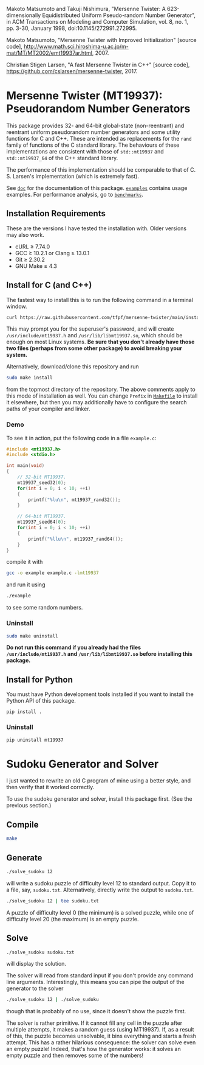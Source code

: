 Makoto Matsumoto and Takuji Nishimura, "Mersenne Twister: A 623-dimensionally Equidistributed Uniform Pseudo-random
Number Generator", in ACM Transactions on Modeling and Computer Simulation, vol. 8, no. 1, pp. 3-30, January 1998,
doi:10.1145/272991.272995.

Makoto Matsumoto, "Mersenne Twister with Improved Initialization" [source code],
http://www.math.sci.hiroshima-u.ac.jp/m-mat/MT/MT2002/emt19937ar.html, 2007.

Christian Stigen Larsen, "A fast Mersenne Twister in C++" [source code], https://github.com/cslarsen/mersenne-twister,
2017.

# Mersenne Twister (MT19937): Pseudorandom Number Generators
This package provides 32- and 64-bit global-state (non-reentrant) and reentrant uniform pseudorandom number generators
and some utility functions for C and C++. These are intended as replacements for the `rand` family of functions of the
C standard library. The behaviours of these implementations are consistent with those of `std::mt19937` and
`std::mt19937_64` of the C++ standard library.

The performance of this implementation should be comparable to that of C. S. Larsen's implementation (which is
extremely fast).

See [`doc`](doc) for the documentation of this package. [`examples`](examples) contains usage examples. For performance
analysis, go to [`benchmarks`](benchmarks).

## Installation Requirements
These are the versions I have tested the installation with. Older versions may also work.
* cURL ≥ 7.74.0
* GCC ≥ 10.2.1 or Clang ≥ 13.0.1
* Git ≥ 2.30.2
* GNU Make ≥ 4.3

## Install for C (and C++)
The fastest way to install this is to run the following command in a terminal window.
```sh
curl https://raw.githubusercontent.com/tfpf/mersenne-twister/main/install.sh | sh
```
This may prompt you for the superuser's password, and will create `/usr/include/mt19937.h` and
`/usr/lib/libmt19937.so`, which should be enough on most Linux systems. **Be sure that you don't already have those two
files (perhaps from some other package) to avoid breaking your system.**

Alternatively, download/clone this repository and run
```sh
sudo make install
```
from the topmost directory of the repository. The above comments apply to this mode of installation as well. You can
change `Prefix` in [`Makefile`](Makefile) to install it elsewhere, but then you may additionally have to configure the
search paths of your compiler and linker.

### Demo
To see it in action, put the following code in a file `example.c`:
```C
#include <mt19937.h>
#include <stdio.h>

int main(void)
{
    // 32-bit MT19937.
    mt19937_seed32(0);
    for(int i = 0; i < 10; ++i)
    {
        printf("%lu\n", mt19937_rand32());
    }

    // 64-bit MT19937.
    mt19937_seed64(0);
    for(int i = 0; i < 10; ++i)
    {
        printf("%llu\n", mt19937_rand64());
    }
}
```
compile it with
```sh
gcc -o example example.c -lmt19937
```
and run it using
```sh
./example
```
to see some random numbers.

### Uninstall
```sh
sudo make uninstall
```
**Do not run this command if you already had the files `/usr/include/mt19937.h` and `/usr/lib/libmt19937.so` before
installing this package.**

## Install for Python
You must have Python development tools installed if you want to install the Python API of this package.
```
pip install .
```

### Uninstall
```
pip uninstall mt19937
```

# Sudoku Generator and Solver
I just wanted to rewrite an old C program of mine using a better style, and then verify that it worked correctly.

To use the sudoku generator and solver, install this package first. (See the previous section.)

## Compile
```sh
make
```

## Generate
```sh
./solve_sudoku 12
```
will write a sudoku puzzle of difficulty level 12 to standard output. Copy it to a file, say, `sudoku.txt`.
Alternatively, directly write the output to `sudoku.txt`.
```sh
./solve_sudoku 12 | tee sudoku.txt
```
A puzzle of difficulty level 0 (the minimum) is a solved puzzle, while one of difficulty level 20 (the maximum) is an
empty puzzle.

## Solve
```sh
./solve_sudoku sudoku.txt
```
will display the solution.

The solver will read from standard input if you don't provide any command line arguments. Interestingly, this means you
can pipe the output of the generator to the solver
```sh
./solve_sudoku 12 | ./solve_sudoku
```
though that is probably of no use, since it doesn't show the puzzle first.

The solver is rather primitive. If it cannot fill any cell in the puzzle after multiple attempts, it makes a random
guess (using MT19937). If, as a result of this, the puzzle becomes unsolvable, it bins everything and starts a fresh
attempt. This has a rather hilarious consequence: the solver can solve even an empty puzzle! Indeed, that's how the
generator works: it solves an empty puzzle and then removes some of the numbers!
